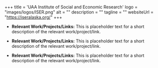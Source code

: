 +++
title = 'UAA Institute of Social and Economic Research'
logo = "images/logos/ISER.png"
alt = ""
description = ""
tagline = ""
websiteUrl = "https://iseralaska.org/"
+++
* **Relevant Work/Projects/Links:** This is placeholder text for a short description of the relevant work/project/link.

* **Relevant Work/Projects/Links:** This is placeholder text for a short description of the relevant work/project/link.

* **Relevant Work/Projects/Links:** This is placeholder text for a short description of the relevant work/project/link.